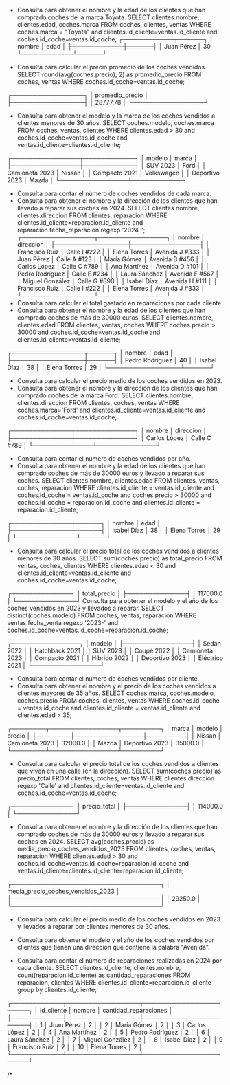 - Consulta para obtener el nombre y la edad de los clientes que han comprado coches de la marca Toyota.
SELECT clientes.nombre, clientes.edad, coches.marca FROM coches, clientes, ventas WHERE coches.marca = "Toyota" and clientes.id_cliente=ventas.id_cliente and coches.id_coche=ventas.id_coche;
┌────────────┬──────┐
│   nombre   │ edad │
├────────────┼──────┤
│ Juan Pérez │ 30   │
└────────────┴──────┘

- Consulta para calcular el precio promedio de los coches vendidos.
SELECT round(avg(coches.precio), 2) as promedio_precio FROM coches, ventas WHERE coches.id_coche=ventas.id_coche;

┌─────────────────┐
│ promedio_precio │
├─────────────────┤
│ 28777.78        │
└─────────────────┘

- Consulta para obtener el modelo y la marca de los coches vendidos a clientes menores de 30 años.
SELECT coches.modelo, coches.marca FROM coches, ventas, clientes WHERE clientes.edad > 30 and coches.id_coche=ventas.id_coche and ventas.id_cliente=clientes.id_cliente;

┌────────────────┬────────────┐
│     modelo     │   marca    │
├────────────────┼────────────┤
│ SUV 2023       │ Ford       │
│ Camioneta 2023 │ Nissan     │
│ Compacto 2021  │ Volkswagen │
│ Deportivo 2023 │ Mazda      │
└────────────────┴────────────┘

- Consulta para contar el número de coches vendidos de cada marca.
- Consulta para obtener el nombre y la dirección de los clientes que han llevado a reparar sus coches en 2024.
SELECT clientes.nombre, clientes.direccion FROM clientes, reparacion WHERE clientes.id_cliente=reparacion.id_cliente and reparacion.fecha_reparación regexp '2024-';
┌─────────────────┬────────────────┐
│     nombre      │   direccion    │
├─────────────────┼────────────────┤
│ Francisco Ruiz  │ Calle I #222   │
│ Elena Torres    │ Avenida J #333 │
│ Juan Pérez      │ Calle A #123   │
│ María Gómez     │ Avenida B #456 │
│ Carlos López    │ Calle C #789   │
│ Ana Martínez    │ Avenida D #101 │
│ Pedro Rodríguez │ Calle E #234   │
│ Laura Sánchez   │ Avenida F #567 │
│ Miguel González │ Calle G #890   │
│ Isabel Díaz     │ Avenida H #111 │
│ Francisco Ruiz  │ Calle I #222   │
│ Elena Torres    │ Avenida J #333 │
└─────────────────┴────────────────┘
- Consulta para calcular el total gastado en reparaciones por cada cliente.
- Consulta para obtener el nombre y la edad de los clientes que han comprado coches de más de 30000 euros.
SELECT clientes.nombre, clientes.edad FROM clientes, ventas, coches WHERE coches.precio > 30000 and coches.id_coche=ventas.id_coche and clientes.id_cliente=ventas.id_cliente;

┌─────────────────┬──────┐
│     nombre      │ edad │
├─────────────────┼──────┤
│ Pedro Rodríguez │ 40   │
│ Isabel Díaz     │ 38   │
│ Elena Torres    │ 29   │
└─────────────────┴──────┘
- Consulta para calcular el precio medio de los coches vendidos en 2023.
- Consulta para obtener el nombre y la dirección de los clientes que han comprado coches de la marca Ford.
SELECT clientes.nombre, clientes.direccion FROM clientes, coches, ventas WHERE coches.marca='Ford' and clientes.id_cliente=ventas.id_cliente and coches.id_coche=ventas.id_coche;

┌──────────────┬──────────────┐
│    nombre    │  direccion   │
├──────────────┼──────────────┤
│ Carlos López │ Calle C #789 │
└──────────────┴──────────────┘

- Consulta para contar el número de coches vendidos por año.
- Consulta para obtener el nombre y la edad de los clientes que han comprado coches de más de 30000 euros y llevado a reparar sus coches.
SELECT clientes.nombre, clientes.edad FROM clientes, ventas, coches, reparacion WHERE clientes.id_cliente = ventas.id_cliente and coches.id_coche = ventas.id_coche and coches.precio > 30000 and coches.id_coche = reparacion.id_coche and clientes.id_cliente = reparacion.id_cliente;

┌──────────────┬──────┐
│    nombre    │ edad │
├──────────────┼──────┤
│ Isabel Díaz  │ 38   │
│ Elena Torres │ 29   │
└──────────────┴──────┘
- Consulta para calcular el precio total de los coches vendidos a clientes menores de 30 años.
SELECT sum(coches.precio) as total_precio FROM ventas, coches, clientes WHERE clientes.edad < 30 and clientes.id_cliente=ventas.id_cliente and coches.id_coche=ventas.id_coche;

┌──────────────┐
│ total_precio │
├──────────────┤
│ 117000.0     │
└──────────────┘
Consulta para obtener el modelo y el año de los coches vendidos en 2023 y llevados a reparar.
SELECT distinct(coches.modelo) FROM coches, ventas, reparacion WHERE ventas.fecha_venta regexp '2023-' and coches.id_coche=ventas.id_coche=reparacion.id_coche;

┌────────────────┐
│     modelo     │
├────────────────┤
│ Sedán 2022     │
│ Hatchback 2021 │
│ SUV 2023       │
│ Coupé 2022     │
│ Camioneta 2023 │
│ Compacto 2021  │
│ Híbrido 2022   │
│ Deportivo 2023 │
│ Eléctrico 2021 │
└────────────────┘
- Consulta para contar el número de coches vendidos por cliente.
- Consulta para obtener el nombre y el precio de los coches vendidos a clientes mayores de 35 años.
SELECT coches.marca, coches.modelo, coches.precio FROM coches, clientes, ventas WHERE coches.id_coche = ventas.id_coche and clientes.id_cliente = ventas.id_cliente and clientes.edad > 35;

┌────────┬────────────────┬─────────┐
│ marca  │     modelo     │ precio  │
├────────┼────────────────┼─────────┤
│ Nissan │ Camioneta 2023 │ 32000.0 │
│ Mazda  │ Deportivo 2023 │ 35000.0 │
└────────┴────────────────┴─────────┘
- Consulta para calcular el precio total de los coches vendidos a clientes que viven en una calle (en la dirección).
SELECT sum(coches.precio) as precio_total FROM clientes, coches, ventas WHERE clientes.direccion regexp 'Calle' and clientes.id_cliente=ventas.id_cliente and coches.id_coche=ventas.id_coche;

┌──────────────┐
│ precio_total │
├──────────────┤
│ 114000.0     │
└──────────────┘
- Consulta para obtener el nombre y la dirección de los clientes que han comprado coches de más de 30000 euros y llevado a reparar sus coches en 2024.
SELECT avg(coches.precio) as media_precio_coches_vendidos_2023 FROM clientes, coches, ventas, reparacion WHERE clientes.edad > 30 and coches.id_coche=ventas.id_coche=reparacion.id_coche and ventas.id_cliente=clientes.id_cliente=reparacion.id_cliente;

┌───────────────────────────────────┐
│ media_precio_coches_vendidos_2023 │
├───────────────────────────────────┤
│ 29250.0                           │
└───────────────────────────────────┘
- Consulta para calcular el precio medio de los coches vendidos en 2023 y llevados a reparar por clientes menores de 30 años.

- Consulta para obtener el modelo y el año de los coches vendidos por clientes que tienen una dirección que contiene la palabra "Avenida".
- Consulta para contar el número de reparaciones realizadas en 2024 por cada cliente.
SELECT clientes.id_cliente, clientes.nombre, count(reparacion.id_cliente) as cantidad_reparaciones FROM reparacion, clientes WHERE clientes.id_cliente=reparacion.id_cliente group by clientes.id_cliente;

┌────────────┬─────────────────┬───────────────────────┐
│ id_cliente │     nombre      │ cantidad_reparaciones │
├────────────┼─────────────────┼───────────────────────┤
│ 1          │ Juan Pérez      │ 2                     │
│ 2          │ María Gómez     │ 2                     │
│ 3          │ Carlos López    │ 2                     │
│ 4          │ Ana Martínez    │ 2                     │
│ 5          │ Pedro Rodríguez │ 2                     │
│ 6          │ Laura Sánchez   │ 2                     │
│ 7          │ Miguel González │ 2                     │
│ 8          │ Isabel Díaz     │ 2                     │
│ 9          │ Francisco Ruiz  │ 2                     │
│ 10         │ Elena Torres    │ 2                     │
└────────────┴─────────────────┴───────────────────────┘

/*
